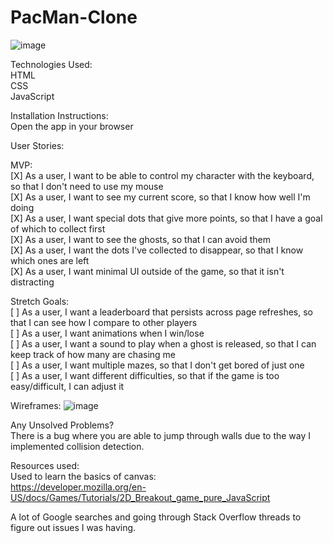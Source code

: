 # PacMan-Clone

![image](https://user-images.githubusercontent.com/99563824/169315999-fbd5fb0b-c9d9-497f-9f23-1980e82e1f7a.png)


Technologies Used: <br />
HTML <br />
CSS <br />
JavaScript <br />

Installation Instructions: <br />
Open the app in your browser <br />

User Stories: <br />

MVP: <br />
[X] As a user, I want to be able to control my character with the keyboard, so that I don't need to use my mouse <br />
[X] As a user, I want to see my current score, so that I know how well I'm doing <br />
[X] As a user, I want special dots that give more points, so that I have a goal of which to collect first <br />
[X] As a user, I want to see the ghosts, so that I can avoid them <br />
[X] As a user, I want the dots I've collected to disappear, so that I know which ones are left <br />
[X] As a user, I want minimal UI outside of the game, so that it isn't distracting <br />

Stretch Goals: <br />
[ ] As a user, I want a leaderboard that persists across page refreshes, so that I can see how I compare to other players <br />
[ ] As a user, I want animations when I win/lose <br />
[ ] As a user, I want a sound to play when a ghost is released, so that I can keep track of how many are chasing me <br />
[ ] As a user, I want multiple mazes, so that I don't get bored of just one <br />
[ ] As a user, I want different difficulties, so that if the game is too easy/difficult, I can adjust it <br />

Wireframes:
![image](https://user-images.githubusercontent.com/99563824/169320361-df6b0c0f-fdf3-461c-9372-872629594883.png)

Any Unsolved Problems? <br />
There is a bug where you are able to jump through walls due to the way I implemented collision detection. <br />

Resources used: <br />
Used to learn the basics of canvas: <br />
https://developer.mozilla.org/en-US/docs/Games/Tutorials/2D_Breakout_game_pure_JavaScript <br />

A lot of Google searches and going through Stack Overflow threads to figure out issues I was having.
